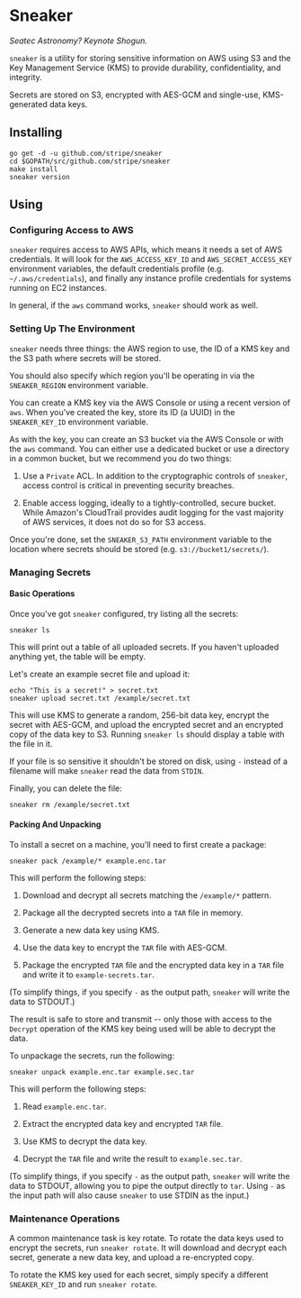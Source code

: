 # Sneaker

*Seatec Astronomy? Keynote Shogun.*

`sneaker` is a utility for storing sensitive information on AWS using S3
and the Key Management Service (KMS) to provide durability,
confidentiality, and integrity.

Secrets are stored on S3, encrypted with AES-GCM and single-use,
KMS-generated data keys.

## Installing

```shell
go get -d -u github.com/stripe/sneaker
cd $GOPATH/src/github.com/stripe/sneaker
make install
sneaker version
```

## Using

### Configuring Access to AWS

`sneaker` requires access to AWS APIs, which means it needs a set of AWS
credentials. It will look for the `AWS_ACCESS_KEY_ID` and
`AWS_SECRET_ACCESS_KEY` environment variables, the default credentials
profile (e.g. `~/.aws/credentials`), and finally any instance profile
credentials for systems running on EC2 instances.

In general, if the `aws` command works, `sneaker` should work as well.

### Setting Up The Environment

`sneaker` needs three things: the AWS region to use, the ID of a KMS key
and the S3 path where secrets will be stored.

You should also specify which region you'll be operating in via the
`SNEAKER_REGION` environment variable.

You can create a KMS key via the AWS Console or using a recent version
of `aws`. When you've created the key, store its ID (a UUID) in the
`SNEAKER_KEY_ID` environment variable.

As with the key, you can create an S3 bucket via the AWS Console or with
the `aws` command. You can either use a dedicated bucket or use a
directory in a common bucket, but we recommend you do two things:

1. Use a `Private` ACL. In addition to the cryptographic controls of
   `sneaker`, access control is critical in preventing security
   breaches.

2. Enable access logging, ideally to a tightly-controlled, secure
   bucket. While Amazon's CloudTrail provides audit logging for the vast
   majority of AWS services, it does not do so for S3 access.

Once you're done, set the `SNEAKER_S3_PATH` environment variable to the
location where secrets should be stored (e.g. `s3://bucket1/secrets/`).

### Managing Secrets

#### Basic Operations

Once you've got `sneaker` configured, try listing all the secrets:

```shell
sneaker ls
```

This will print out a table of all uploaded secrets. If you haven't
uploaded anything yet, the table will be empty.

Let's create an example secret file and upload it:

```shell
echo "This is a secret!" > secret.txt
sneaker upload secret.txt /example/secret.txt
```

This will use KMS to generate a random, 256-bit data key, encrypt the
secret with AES-GCM, and upload the encrypted secret and an encrypted
copy of the data key to S3. Running `sneaker ls` should display a table
with the file in it.

If your file is so sensitive it shouldn't be stored on disk, using `-`
instead of a filename will make `sneaker` read the data from `STDIN`.

Finally, you can delete the file:

```shell
sneaker rm /example/secret.txt
```

#### Packing And Unpacking

To install a secret on a machine, you'll need to first create a package:

```shell
sneaker pack /example/* example.enc.tar
```

This will perform the following steps:

1. Download and decrypt all secrets matching the `/example/*` pattern.

2. Package all the decrypted secrets into a `TAR` file in memory.

3. Generate a new data key using KMS.

4. Use the data key to encrypt the `TAR` file with AES-GCM.

5. Package the encrypted `TAR` file and the encrypted data key in a
   `TAR` file and write it to `example-secrets.tar`.

(To simplify things, if you specify `-` as the output path,
`sneaker` will write the data to STDOUT.)

The result is safe to store and transmit -- only those with access to
the `Decrypt` operation of the KMS key being used will be able to
decrypt the data.

To unpackage the secrets, run the following:

```shell
sneaker unpack example.enc.tar example.sec.tar
```

This will perform the following steps:

1. Read `example.enc.tar`.

2. Extract the encrypted data key and encrypted `TAR` file.

3. Use KMS to decrypt the data key.

4. Decrypt the `TAR` file and write the result to `example.sec.tar`.

(To simplify things, if you specify `-` as the output path, `sneaker`
will write the data to STDOUT, allowing you to pipe the output directly
to `tar`. Using `-` as the input path will also cause `sneaker` to use
STDIN as the input.)

### Maintenance Operations

A common maintenance task is key rotate. To rotate the data keys used to
encrypt the secrets, run `sneaker rotate`. It will download and decrypt
each secret, generate a new data key, and upload a re-encrypted copy.

To rotate the KMS key used for each secret, simply specify a different
`SNEAKER_KEY_ID` and run `sneaker rotate`.
